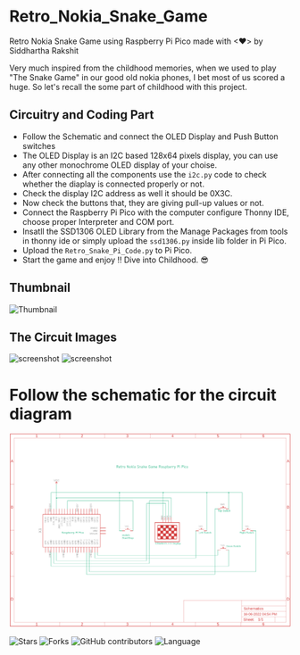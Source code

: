 # Retro_Nokia_Snake_Game

Retro Nokia Snake Game using Raspberry Pi Pico made with <❤> by Siddhartha Rakshit

Very much inspired from the childhood memories, when we used to play "The Snake Game" in our good old nokia phones, I bet most of us scored a huge. So let's recall the some part of childhood with this project.

## Circuitry and Coding Part
- Follow the Schematic and connect the OLED Display and Push Button switches 
- The OLED Display is an I2C based 128x64 pixels display, you can use any other monochrome OLED display of your choise.
- After connecting all the components use the `i2c.py` code to check whether the diaplay is connected properly or not. 
- Check the display I2C address as well it should be 0X3C.
- Now check the buttons that, they are giving pull-up values or not.
- Connect the Raspberry Pi Pico with the computer configure Thonny IDE, choose proper Interpreter and COM port.
- Insatll the SSD1306 OLED Library from the Manage Packages from tools in thonny ide or simply upload the `ssd1306.py` inside lib folder in Pi Pico.
- Upload the `Retro_Snake_Pi_Code.py` to Pi Pico.
- Start the game and enjoy !! Dive into Childhood. 😎
    
## Thumbnail

![Thumbnail](/Project_Img_1.jpg)
## The Circuit Images
![screenshot](/Project_Img_2.jpg)
![screenshot](/Project_Img_3.jpg)

# Follow the schematic for the circuit diagram

![Schematic](/Project_Schematic.png)

![Stars](https://img.shields.io/github/stars/Octo-Siddharth/Retro-Nokia-Snake-Game-using-Raspberry-Pi-Pico.svg?style=social)
![Forks](https://img.shields.io/github/forks/Octo-Siddharth/Retro-Nokia-Snake-Game-using-Raspberry-Pi-Pico.svg?style=social)
![GitHub contributors](https://img.shields.io/github/contributors/Octo-Siddharth/Retro-Nokia-Snake-Game-using-Raspberry-Pi-Pico.svg)
![Language](https://img.shields.io/github/languages/top/Octo-Siddharth/Retro-Nokia-Snake-Game-using-Raspberry-Pi-Pico.svg)


